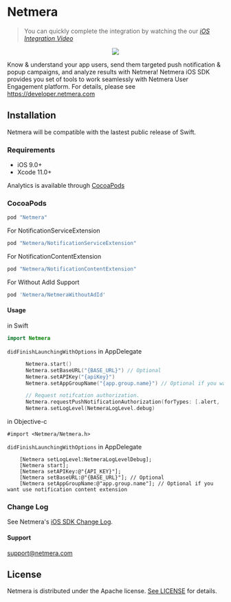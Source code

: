 # Netmera

> You can quickly complete the integration by watching the our [*iOS Integration Video*](https://drive.google.com/file/d/1Gow03U6U-iudmLUDQb1FnC1VSQnGl-kS/view?usp=sharing)

<p align="center">
  <img src="https://www.netmera.com/wp-content/uploads/2019/10/netmera_logo-1.png"/>
</p>

Know & understand your app users, send them targeted push notification & popup campaigns, and analyze results with Netmera! Netmera iOS SDK provides you set of tools to work seamlessly with Netmera User Engagement platform. For details, please see https://developer.netmera.com


## Installation

Netmera will be compatible with the lastest public release of Swift.

### Requirements

* iOS 9.0+
* Xcode 11.0+
 
Analytics is available through [CocoaPods](http://cocoapods.org) 

### CocoaPods

```ruby
pod "Netmera"
```
For NotificationServiceExtension

```ruby
pod "Netmera/NotificationServiceExtension"
```

For NotificationContentExtension

```ruby
pod "Netmera/NotificationContentExtension"
```

For Without AdId Support

```ruby
pod 'Netmera/NetmeraWithoutAdId'
```


#### Usage
in Swift

```swift
import Netmera
```

```didFinishLaunchingWithOptions``` in AppDelegate

```swift
      Netmera.start()
      Netmera.setBaseURL("{BASE_URL}") // Optional
      Netmera.setAPIKey("{apiKey}")
      Netmera.setAppGroupName("{app.group.name}") // Optional if you want use notification content extension

      // Request notifcation authorization.
      Netmera.requestPushNotificationAuthorization(forTypes: [.alert, .sound, .badge])
      Netmera.setLogLevel(NetmeraLogLevel.debug)
```

in Objective-c

```objc
#import <Netmera/Netmera.h>
```

```didFinishLaunchingWithOptions``` in AppDelegate

```objc
    [Netmera setLogLevel:NetmeraLogLevelDebug];
    [Netmera start];
    [Netmera setAPIKey:@"{API_KEY}"];
    [Netmera setBaseURL:@"{BASE_URL}"]; // Optional
    [Netmera setAppGroupName:@"app.group.name"]; // Optional if you want use notification content extension
```


### Change Log
See Netmera's [iOS SDK Change Log](https://developer.netmera.com/en/IOS/sdk-versions).

#### Support
support@netmera.com

## License

Netmera is distributed under the Apache license. [See LICENSE](./LICENSE.md) for details.
